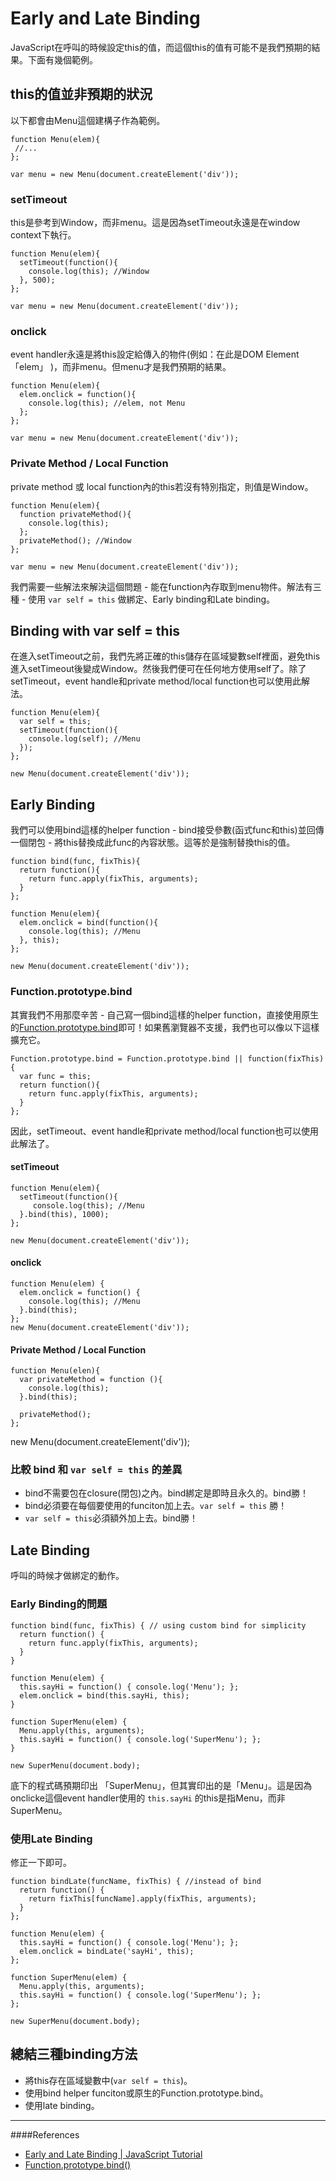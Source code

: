 # Early and Late Binding
JavaScript在呼叫的時候設定this的值，而這個this的值有可能不是我們預期的結果。下面有幾個範例。

## this的值並非預期的狀況
以下都會由Menu這個建構子作為範例。

    function Menu(elem){
     //...
    };
    
	var menu = new Menu(document.createElement('div'));

### setTimeout
this是參考到Window，而非menu。這是因為setTimeout永遠是在window context下執行。

    function Menu(elem){
      setTimeout(function(){
        console.log(this); //Window
      }, 500);
    };
    
    var menu = new Menu(document.createElement('div'));

### onclick
event handler永遠是將this設定給傳入的物件(例如：在此是DOM Element「elem」 )，而非menu。但menu才是我們預期的結果。

    function Menu(elem){
      elem.onclick = function(){
        console.log(this); //elem, not Menu
      };
    };
    
    var menu = new Menu(document.createElement('div'));

### Private Method / Local Function
private method 或 local function內的this若沒有特別指定，則值是Window。

    function Menu(elem){
      function privateMethod(){
        console.log(this);
      };
      privateMethod(); //Window
    };
    
    var menu = new Menu(document.createElement('div'));

我們需要一些解法來解決這個問題 - 能在function內存取到menu物件。解法有三種 - 使用 `var self = this` 做綁定、Early binding和Late binding。

## Binding with var self = this
在進入setTimeout之前，我們先將正確的this儲存在區域變數self裡面，避免this進入setTimeout後變成Window。然後我們便可在任何地方使用self了。除了setTimeout，event handle和private method/local function也可以使用此解法。

    function Menu(elem){
      var self = this;
      setTimeout(function(){
        console.log(self); //Menu
      });
    };
    
    new Menu(document.createElement('div'));

## Early Binding
我們可以使用bind這樣的helper function - bind接受參數(函式func和this)並回傳一個閉包 - 將this替換成此func的內容狀態。這等於是強制替換this的值。

    function bind(func, fixThis){
      return function(){
        return func.apply(fixThis, arguments);
      }
    };
    
    function Menu(elem){
      elem.onclick = bind(function(){
        console.log(this); //Menu
      }, this);
    };
    
    new Menu(document.createElement('div'));

### Function.prototype.bind
其實我們不用那麼辛苦 - 自己寫一個bind這樣的helper function，直接使用原生的[Function.prototype.bind](https://developer.mozilla.org/en-US/docs/Web/JavaScript/Reference/Global_Objects/Function/bind)即可！如果舊瀏覽器不支援，我們也可以像以下這樣擴充它。

    Function.prototype.bind = Function.prototype.bind || function(fixThis){
      var func = this;
      return function(){
        return func.apply(fixThis, arguments);
      }
    };

因此，setTimeout、event handle和private method/local function也可以使用此解法了。

#### setTimeout    

    function Menu(elem){
      setTimeout(function(){
         console.log(this); //Menu
      }.bind(this), 1000);
    };
    
    new Menu(document.createElement('div'));

#### onclick

    function Menu(elem) {
      elem.onclick = function() {
        console.log(this); //Menu
      }.bind(this);
    };
    new Menu(document.createElement('div'));

#### Private Method / Local Function

    function Menu(elen){
      var privateMethod = function (){
        console.log(this);
      }.bind(this);
    
      privateMethod();
    };

new Menu(document.createElement('div'));

### 比較 bind 和 `var self = this` 的差異
- bind不需要包在closure(閉包)之內。bind綁定是即時且永久的。bind勝！
- bind必須要在每個要使用的funciton加上去。`var self = this` 勝！
- `var self = this`必須額外加上去。bind勝！

## Late Binding
呼叫的時候才做綁定的動作。

### Early Binding的問題

    function bind(func, fixThis) { // using custom bind for simplicity
      return function() {
        return func.apply(fixThis, arguments);
      }
    }
     
    function Menu(elem) {
      this.sayHi = function() { console.log('Menu'); };
      elem.onclick = bind(this.sayHi, this);
    }
     
    function SuperMenu(elem) {
      Menu.apply(this, arguments);
      this.sayHi = function() { console.log('SuperMenu'); };
    }
     
    new SuperMenu(document.body);

底下的程式碼預期印出 「SuperMenu」，但其實印出的是「Menu」。這是因為onclicke這個event handler使用的 `this.sayHi` 的this是指Menu，而非SuperMenu。

### 使用Late Binding
修正一下即可。

    function bindLate(funcName, fixThis) { //instead of bind
      return function() {
        return fixThis[funcName].apply(fixThis, arguments);
      }
    };
     
    function Menu(elem) {
      this.sayHi = function() { console.log('Menu'); };
      elem.onclick = bindLate('sayHi', this);
    };
     
    function SuperMenu(elem) {
      Menu.apply(this, arguments);
      this.sayHi = function() { console.log('SuperMenu'); };
    };
     
    new SuperMenu(document.body);
    
## 總結三種binding方法
- 將this存在區域變數中(`var self = this`)。
- 使用bind helper funciton或原生的Function.prototype.bind。
- 使用late binding。

---
####References
- [Early and Late Binding | JavaScript Tutorial](http://javascript.info/tutorial/binding)
- [Function.prototype.bind()](https://developer.mozilla.org/en-US/docs/Web/JavaScript/Reference/Global_Objects/Function/bind)
